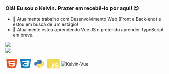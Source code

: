### Olá! Eu sou o Kelvin. Prazer em recebê-lo por aqui! 😉

- 🔭 Atualmente trabalho com Desenvolvimento Web (Front e Back-end) e estou em busca de um estágio!
- 🌱 Atualmente estou aprendendo Vue.JS e pretendo aprender TypeScript em breve.

<div>
<img height="200em" style="align-itens: center" src="https://github-readme-stats-sigma-five.vercel.app/api?username=KelvinFlora&show_icons=true&theme=radical"/>
</div>
<div>
<img height="300em" src="https://github-readme-stats.vercel.app/api/top-langs/?username=KelvinFlora"/>
</div>

<div style="display: inline_block"><br>
  <img align="center" alt="Kelvin-HTML" height="30" width="40" src="https://raw.githubusercontent.com/devicons/devicon/master/icons/html5/html5-original.svg">
  <img align="center" alt="Kelvin-CSS" height="30" width="40" src="https://raw.githubusercontent.com/devicons/devicon/master/icons/css3/css3-original.svg">
  <img align="center" alt="Kelvin-Python" height="30" width="40" src="https://raw.githubusercontent.com/devicons/devicon/master/icons/python/python-original.svg">
  <img align="center" alt="Kelvin-Js" height="30" width="40" src="https://raw.githubusercontent.com/devicons/devicon/master/icons/javascript/javascript-plain.svg">
  <img align="center" alt="Kelvin-Vue" height="30" width="40" src="https://cdn.jsdelivr.net/gh/devicons/devicon/icons/vuejs/vuejs-original.svg">
</div>
